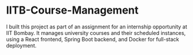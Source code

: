 # IITB-Course-Management
I built this project as part of an assignment for an internship opportunity at IIT Bombay. It manages university courses and their scheduled instances, using a React frontend, Spring Boot backend, and Docker for full-stack deployment.
